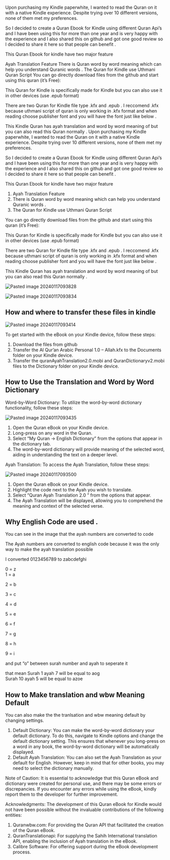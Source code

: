 Upon purchasing my Kindle paperwhite, I wanted to read the Quran on it with a native Kindle experience. Despite trying over 10 different versions, none of them met my preferences.

So I decided to create a Quran Ebook for Kindle using different Quran Api’s and I have been using this for more than one year and is very happy with the experience and I also shared this on github and got one good review so I decided to share it here so that people can benefit .

This Quran Ebook for kindle have two major feature

Ayah Translation Feature
There is Quran word by word meaning which can help you understand Quranic words .
The Quran for Kindle use Uthmani Quran Script
You can go directly download files from the github and start using this quran (it’s Free):

This Quran for Kindle is specifically made for Kindle but you can also use it in other devices (use .epub format)

There are two Quran for Kindle file type .kfx and .epub . I reccomend .kfx because uthmani script of quran is only working in .kfx format and when reading choose publisher font and you will have the font just like below .

This Kindle Quran has ayah translation and word by word meaning of but you can also read this Quran normally .
Upon purchasing my Kindle paperwhite, I wanted to read the Quran on it with a native Kindle experience. Despite trying over 10 different versions, none of them met my preferences.

So I decided to create a Quran Ebook for Kindle using different Quran Api’s and I have been using this for more than one year and is very happy with the experience and I also shared this on github and got one good review so I decided to share it here so that people can benefit .

This Quran Ebook for kindle have two major feature

1. Ayah Translation Feature
2. There is Quran word by word meaning which can help you understand Quranic words .
3. The Quran for Kindle use Uthmani Quran Script

You can go directly download files from the github and start using this quran (it’s Free): 

This Quran for Kindle is specifically made for Kindle but you can also use it in other devices (use .epub format)

There are two Quran for Kindle file type .kfx and .epub . I reccomend .kfx because uthmani script of quran is only working in .kfx format and when reading choose publisher font and you will have the font just like below .

This Kindle Quran has ayah translation and word by word meaning of but you can also read this Quran normally .

![Pasted image 20240117093828](https://github.com/skillhacker-code/Kindle-Quran-Website/assets/68536959/d80db4d4-6848-4085-b785-85915f7c0eab)

![Pasted image 20240117093834](https://github.com/skillhacker-code/Kindle-Quran-Website/assets/68536959/2d6e1cb2-57f4-4470-94d4-46cfbb02f400)


How and where to transfer these files in kindle
----------

![Pasted image 20240117093414](https://github.com/skillhacker-code/Kindle-Quran-Website/assets/68536959/5ca10503-404c-4bdd-9a75-f3fcd9ba26b1)



To get started with the eBook on your Kindle device, follow these steps:

1. Download the files from github
2. Transfer the Al Qur’an Arabic Personal 1.0 – Allah.kfx to the Documents folder on your Kindle device.
3. Transfer the quranAyahTranslation2.0.mobi and QuranDictionaryv2.mobi files to the Dictionary folder on your Kindle device.

How to Use the Translation and Word by Word Dictionary
----------

Word-by-Word Dictionary: To utilize the word-by-word dictionary functionality, follow these steps:

![Pasted image 20240117093435](https://github.com/skillhacker-code/Kindle-Quran-Website/assets/68536959/1381f12e-c657-4543-bb90-b43ff033c738)


1. Open the Quran eBook on your Kindle device.
2. Long-press on any word in the Quran.
3. Select “My Quran -> English Dictionary” from the options that appear in the dictionary tab.
4. The word-by-word dictionary will provide meaning of the selected word, aiding in understanding the text on a deeper level.

Ayah Translation: To access the Ayah Translation, follow these steps:

![Pasted image 20240117093500](https://github.com/skillhacker-code/Kindle-Quran-Website/assets/68536959/54a151bd-170e-44f9-8a4b-49e56b6df321)


1. Open the Quran eBook on your Kindle device.
2. Highlight the code next to the Ayah you wish to translate.
3. Select “Quran Ayah Translation 2.0 ” from the options that appear.
4. The Ayah Translation will be displayed, allowing you to comprehend the meaning and context of the selected verse.

Why English Code are used .
----------

You can see in the image that the ayah numbers are converted to code

The Ayah numbers are converted to english code because it was the only way to make the ayah translation possible

I converted 0123456789 to zabcdefghi

0 = z  
1 = a  

2 = b

3 = c  

4 = d

5 = e  

6 = f

7 = g  

8 = h

9 = i

and put “o” between surah number and ayah to seperate it

that mean Surah 1 ayah 7 will be equal to aog  
Surah 10 ayah 5 will be equal to azoe

How to Make translation and wbw Meaning Default
----------

You can also make the the tranlsation and wbw meaning default by changing settings.

1. Default Dictionary: You can make the word-by-word dictionary your default dictionary. To do this, navigate to Kindle options and change the default dictionary setting. This ensures that whenever you long-press on a word in any book, the word-by-word dictionary will be automatically displayed.
2. Default Ayah Translation: You can also set the Ayah Translation as your default for English. However, keep in mind that for other books, you may need to select the dictionary manually.

Note of Caution: It is essential to acknowledge that this Quran eBook and dictionary were created for personal use, and there may be some errors or discrepancies. If you encounter any errors while using the eBook, kindly report them to the developer for further improvement.

Acknowledgments: The development of this Quran eBook for Kindle would not have been possible without the invaluable contributions of the following entities:

1. Quranwbw.com: For providing the Quran API that facilitated the creation of the Quran eBook.
2. QuranTranslationapi: For supplying the Sahih International translation API, enabling the inclusion of Ayah translation in the eBook.
3. Calibre Software: For offering support during the eBook development process.
